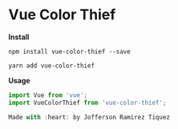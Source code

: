 # Vue Color Thief

**Install**

`npm install vue-color-thief --save`

`yarn add vue-color-thief`

**Usage**

```javascript
import Vue from 'vue';
import VueColorThief from 'vue-color-thief';

Made with :heart: by Jofferson Ramirez Tiquez
